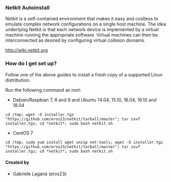 ### Netkit Autoinstall ###

Netkit is a self-contained environment that makes it easy and costless to
emulate complex network configurations on a single host machine. The idea
underlying Netkit is that each network device is implemented by a virtual
machine running the appropriate software. Virtual machines can then be
interconnected as desired by configuring virtual collision domains.

http://wiki.netkit.org

### How do I get set up? ###

Follow one of the above guides to install a fresh copy of a supported Linux distribution.

Run the following command as root:

* Debian/Raspbian 7, 8 and 9 and Ubuntu 14.04, 15.10, 16.04, 16.10 and 18.04

```shell
cd /tmp; wget -O installer.tgz "https://github.com/eros23/netkit/tarball/master"; tar zxvf installer.tgz; cd *netkit*; sudo bash netkit.sh
```
* CentOS 7

```shell
cd /tmp; sudo yum install wget unzip net-tools; wget -O installer.tgz "https://github.com/eros23/netkit/tarball/master"; tar zxvf installer.tgz; cd *netkit*; sudo bash netkit.sh
```

#### Created by

   * Gabriele Laganà (eros23)